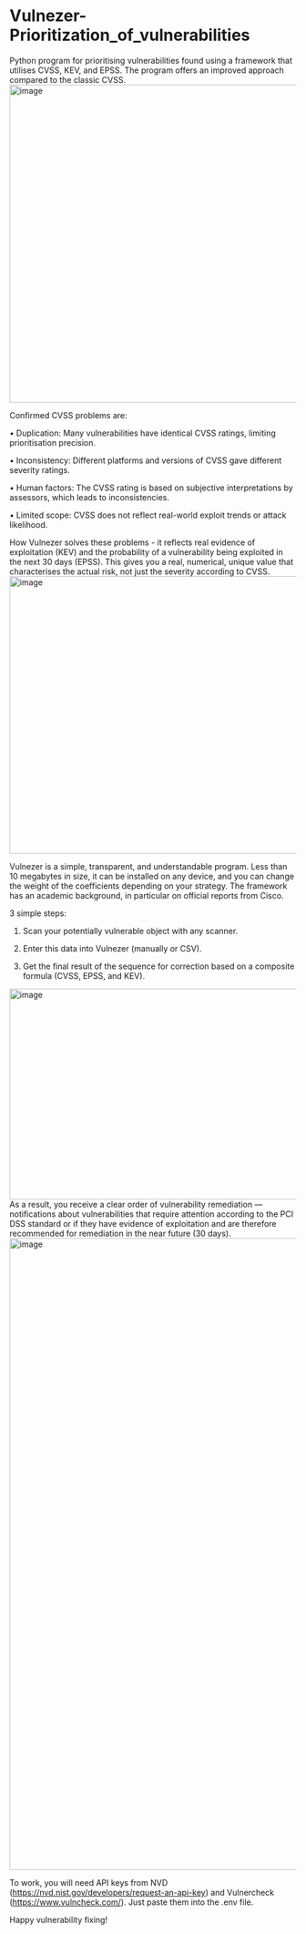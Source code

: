 # Vulnezer-Prioritization_of_vulnerabilities
Python program for prioritising vulnerabilities found using a framework that utilises CVSS, KEV, and EPSS. 
The program offers an improved approach compared to the classic CVSS.
<img width="999" height="558" alt="image" src="https://github.com/user-attachments/assets/e8d133ac-491a-4189-8819-0f4066649743" />



Confirmed CVSS problems are:

• Duplication: Many vulnerabilities have identical CVSS ratings, limiting prioritisation precision.

• Inconsistency: Different platforms and versions of CVSS gave different severity ratings.

• Human factors: The CVSS rating is based on subjective interpretations by assessors, which leads to inconsistencies.

• Limited scope: CVSS does not reflect real-world exploit trends or attack likelihood.


How Vulnezer solves these problems - it reflects real evidence of exploitation (KEV) and the probability of a vulnerability being exploited in the next 30 days (EPSS). This gives you a real, numerical, unique value that characterises the actual risk, not just the severity according to CVSS.
<img width="780" height="487" alt="image" src="https://github.com/user-attachments/assets/c77e0bec-93db-4f93-beac-46fb893869ba" />


Vulnezer is a simple, transparent, and understandable program. Less than 10 megabytes in size, it can be installed on any device, and you can change the weight of the coefficients depending on your strategy. The framework has an academic background, in particular on official reports from Cisco.

3 simple steps:

 1) Scan your potentially vulnerable object with any scanner.

 2) Enter this data into Vulnezer (manually or CSV).

 3) Get the final result of the sequence for correction based on a composite formula (CVSS, EPSS, and KEV).
<img width="592" height="370" alt="image" src="https://github.com/user-attachments/assets/71a8bb6c-c996-44a5-b00a-278367fb48a3" />
As a result, you receive a clear order of vulnerability remediation — notifications about vulnerabilities that require attention according to the PCI DSS standard or if they have evidence of exploitation and are therefore recommended for remediation in the near future (30 days). 

<img width="2530" height="1109" alt="image" src="https://github.com/user-attachments/assets/f7c354ad-b974-4ed4-98b3-1f4f9c7175b4" />

To work, you will need API keys from NVD (https://nvd.nist.gov/developers/request-an-api-key) and Vulnercheck (https://www.vulncheck.com/). Just paste them into the .env file.

Happy vulnerability fixing!

